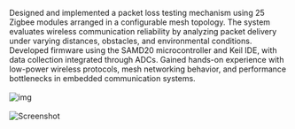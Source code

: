 Designed and implemented a packet loss testing mechanism using 25 Zigbee modules arranged in a configurable mesh topology. The system evaluates wireless communication reliability by analyzing packet delivery under varying distances, obstacles, and environmental conditions. Developed firmware using the SAMD20 microcontroller and Keil IDE, with data collection integrated through ADCs. Gained hands-on experience with low-power wireless protocols, mesh networking behavior, and performance bottlenecks in embedded communication systems.
<br><br> ![img](https://github.com/user-attachments/assets/8d6acd88-f027-48aa-9d49-60eac50ec763)
<br><br> ![Screenshot](https://github.com/user-attachments/assets/6f8a22b8-133c-4ad5-ab43-c8a4f447696f)
